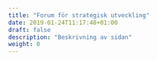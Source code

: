 ```yaml
---
title: "Forum för strategisk utveckling"
date: 2019-01-24T11:17:48+01:00
draft: false
description: "Beskrivning av sidan"
weight: 0
---
```

